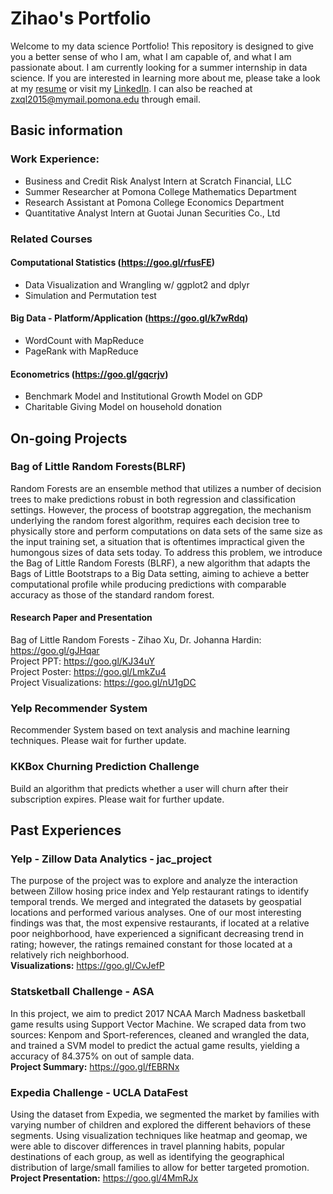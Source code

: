 # Zihao's Portfolio
Welcome to my data science Portfolio! This repository is designed to give you a better sense of who I am, what I am capable of, and what I am passionate about. I am currently looking for a summer internship in data science. If you are interested in learning more about me, please take a look at my [resume](https://goo.gl/gvVqxW) or visit my [LinkedIn](https://www.linkedin.com/in/zihao-xu/). I can also be reached at zxql2015@mymail.pomona.edu through email.

## Basic information  
### Work Experience:  
- Business and Credit Risk Analyst Intern at Scratch Financial, LLC  
- Summer Researcher at Pomona College Mathematics Department  
- Research Assistant at Pomona College Economics Department  
- Quantitative Analyst Intern at Guotai Junan Securities Co., Ltd  

### Related Courses  
#### Computational Statistics (https://goo.gl/rfusFE)  
- Data Visualization and Wrangling w/ ggplot2 and dplyr  
- Simulation and Permutation test  
#### Big Data - Platform/Application (https://goo.gl/k7wRdq)  
- WordCount with MapReduce  
- PageRank with MapReduce  
#### Econometrics (https://goo.gl/gqcrjv)  
- Benchmark Model and Institutional Growth Model on GDP  
- Charitable Giving Model on household donation  


## On-going Projects  
### Bag of Little Random Forests(BLRF)  
Random Forests are an ensemble method that utilizes a number of decision trees to make predictions robust in both regression and classification settings. However, the process of bootstrap aggregation, the mechanism underlying the random forest algorithm, requires each decision tree to physically store and perform computations on data sets of the same size as the input training set, a situation that is oftentimes impractical given the humongous sizes of data sets today. To address this problem, we introduce the Bag of Little Random Forests (BLRF), a new algorithm that adapts the Bags of Little Bootstraps to a Big Data setting, aiming to achieve a better computational profile while producing predictions with comparable accuracy as those of the standard random forest.

#### Research Paper and Presentation  
Bag of Little Random Forests - Zihao Xu, Dr. Johanna Hardin: https://goo.gl/gJHqar  
Project PPT: https://goo.gl/KJ34uY  
Project Poster: https://goo.gl/LmkZu4  
Project Visualizations: https://goo.gl/nU1gDC  

### Yelp Recommender System  
Recommender System based on text analysis and machine learning techniques. Please wait for further update.  

### KKBox Churning Prediction Challenge  
Build an algorithm that predicts whether a user will churn after their subscription expires. Please wait for further update.  


## Past Experiences  
### Yelp - Zillow Data Analytics - jac_project   
The purpose of the project was to explore and analyze the interaction between Zillow hosing price index and Yelp restaurant ratings to identify temporal trends. We merged and integrated the datasets by geospatial locations and performed various analyses. One of our most interesting findings was that, the most expensive restaurants, if located at a relative poor neighborhood, have experienced a significant decreasing trend in rating; however, the ratings remained constant for those located at a relatively rich neighborhood.  
**Visualizations:**  https://goo.gl/CvJefP  


### Statsketball Challenge - ASA  
In this project, we aim to predict 2017 NCAA March Madness basketball game results using Support Vector Machine. We scraped data from two sources: Kenpom and Sport-references, cleaned and wrangled the data, and trained a SVM model to predict the actual game results, yielding a accuracy of 84.375% on out of sample data.  
**Project Summary:**  https://goo.gl/fEBRNx  

### Expedia Challenge - UCLA DataFest  
Using the dataset from Expedia, we segmented the market by families with varying number of children and explored the different behaviors of these segments. Using visualization techniques like heatmap and geomap, we were able to discover differences in travel planning habits, popular destinations of each group, as well as identifying the geographical distribution of large/small families to allow for better targeted promotion.  
**Project Presentation:**  https://goo.gl/4MmRJx  




